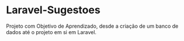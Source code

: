 # Laravel-Sugestoes
Projeto com Objetivo de Aprendizado, desde a criação de um banco de dados até o projeto em si em Laravel.
